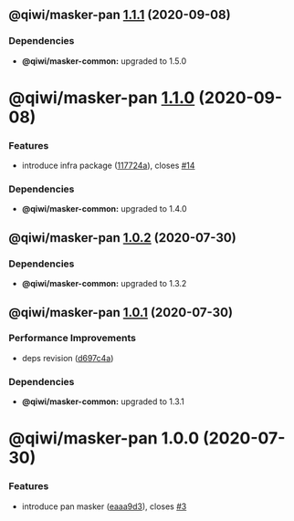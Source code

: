 ## @qiwi/masker-pan [1.1.1](https://github.com/qiwi/masker/compare/@qiwi/masker-pan@1.1.0...@qiwi/masker-pan@1.1.1) (2020-09-08)





### Dependencies

* **@qiwi/masker-common:** upgraded to 1.5.0

# @qiwi/masker-pan [1.1.0](https://github.com/qiwi/masker/compare/@qiwi/masker-pan@1.0.2...@qiwi/masker-pan@1.1.0) (2020-09-08)


### Features

* introduce infra package ([117724a](https://github.com/qiwi/masker/commit/117724a6993f97f4e3eb804bc9f8c438eb66a5d7)), closes [#14](https://github.com/qiwi/masker/issues/14)





### Dependencies

* **@qiwi/masker-common:** upgraded to 1.4.0

## @qiwi/masker-pan [1.0.2](https://github.com/qiwi/masker/compare/@qiwi/masker-pan@1.0.1...@qiwi/masker-pan@1.0.2) (2020-07-30)





### Dependencies

* **@qiwi/masker-common:** upgraded to 1.3.2

## @qiwi/masker-pan [1.0.1](https://github.com/qiwi/masker/compare/@qiwi/masker-pan@1.0.0...@qiwi/masker-pan@1.0.1) (2020-07-30)


### Performance Improvements

* deps revision ([d697c4a](https://github.com/qiwi/masker/commit/d697c4a2b43fe5f0df6c4a600f76b977e09d750f))





### Dependencies

* **@qiwi/masker-common:** upgraded to 1.3.1

# @qiwi/masker-pan 1.0.0 (2020-07-30)


### Features

* introduce pan masker ([eaaa9d3](https://github.com/qiwi/masker/commit/eaaa9d3438296dafcd321b086f593254eaeacdfc)), closes [#3](https://github.com/qiwi/masker/issues/3)
